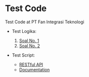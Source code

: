 # Test Code
Test Code at PT Fan Integrasi Teknologi

- Test Logika:
   1. [Soal No. 1](https://github.com/ansthsys/pt-fanintek/blob/test-logika/soal-no-1.js)
   2. [Soal No. 2](https://github.com/ansthsys/pt-fanintek/blob/test-logika/soal-no-2.js)

- Test Script:
   - [RESTful API](https://github.com/ansthsys/pt-fanintek/tree/test-script)
   - [Documentation](https://documenter.getpostman.com/view/20118417/2s93z6djFG)
